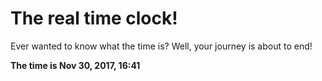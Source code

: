 # The real time clock!

Ever wanted to know what the time is? Well, your journey is about to end!

**The time is Nov 30, 2017, 16:41**